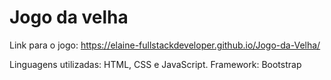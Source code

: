 # Jogo da velha

Link para o jogo: https://elaine-fullstackdeveloper.github.io/Jogo-da-Velha/

Linguagens utilizadas: HTML, CSS e JavaScript.
Framework: Bootstrap




